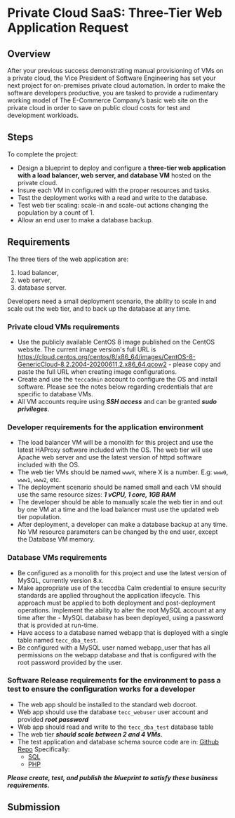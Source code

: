 # Private Cloud SaaS: Three-Tier Web Application Request

## Overview

After your previous success demonstrating manual provisioning of VMs on a private cloud, the Vice President of Software Engineering has set your next project for on-premises private cloud automation. In order to make the software developers productive, you are tasked to provide a rudimentary working model of The E-Commerce Company’s basic web site on the private cloud in order to save on public cloud costs for test and development workloads.

## Steps

To complete the project:

- Design a blueprint to deploy and configure a **three-tier web application with a load balancer, web server, and database VM** hosted on the private cloud.
- Insure each VM in configured with the proper resources and tasks.
- Test the deployment works with a read and write to the database.
- Test web tier scaling: scale-in and scale-out actions changing the population by a count of 1.
- Allow an end user to make a database backup.

## Requirements

The three tiers of the web application are:

1. load balancer,
2. web server,
3. database server.

Developers need a small deployment scenario, the ability to scale in and scale out the web tier, and to back up the database at any time.

### Private cloud VMs requirements

- Use the publicly available CentOS 8 image published on the CentOS website. The current image version's full URL is https://cloud.centos.org/centos/8/x86_64/images/CentOS-8-GenericCloud-8.2.2004-20200611.2.x86_64.qcow2 - please copy and paste the full URL when creating image configurations.
- Create and use the ```teccadmin``` account to configure the OS and install software. Please see the notes below regarding credentials that are specific to database VMs.
- All VM accounts require using ***SSH access*** and can be granted ***sudo privileges***.

### Developer requirements for the application environment

- The load balancer VM will be a monolith for this project and use the latest HAProxy software included with the OS.
The web tier will use Apache web server and use the latest version of httpd software included with the OS.
- The web tier VMs should be named ```wwwX```, where X is a number. E.g: ```www0```, ```www1```, ```www2```, etc.
- The deployment scenario should be named small and each VM should use the same resource sizes: ***1 vCPU, 1 core, 1GB RAM***
- The developer should be able to manually scale the web tier in and out by one VM at a time and the load balancer must use the updated web tier population.
- After deployment, a developer can make a database backup at any time.
No VM resource parameters can be changed by the end user, except the Database VM memory.

### Database VMs requirements

- Be configured as a monolith for this project and use the latest version of MySQL, currently version 8.x.
- Make appropriate use of the teccdba Calm credential to ensure security standards are applied throughout the application lifecycle. This approach must be applied to both deployment and post-deployment operations.
Implement the ability to alter the root MySQL account at any time after the - MySQL database has been deployed, using a password that is provided at run-time.
- Have access to a database named webapp that is deployed with a single table named ```tecc_dba_test```.
- Be configured with a MySQL user named webapp_user that has all permissions on the webapp database and that is configured with the root password provided by the user.

### Software Release requirements for the environment to pass a test to ensure the configuration works for a developer

- The web app should be installed to the standard web docroot.
- Web app should use the database ```tecc_webuser``` user account and provided ***root password***
- Web app should read and write to the ```tecc_dba_test``` database table
- The web tier ***should scale between 2 and 4 VMs.***
- The test application and database schema source code are in:
[Github Repo](https://github.com/nutanixdev/udacity/tree/main/HybridCloudEngineer/course/2/project.) Specifically:
  - [SQL](https://raw.githubusercontent.com/nutanixdev/udacity/main/HybridCloudEngineer/course/2/project/tecc_dba_test.sql)
  - [PHP](https://raw.githubusercontent.com/nutanixdev/udacity/main/HybridCloudEngineer/course/2/project/tecc_dba_test.php)

***Please create, test, and publish the blueprint to satisfy these business requirements.***

## Submission

